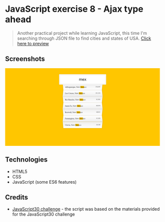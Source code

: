 # JavaScript exercise 8 - Ajax type ahead
> Another practical project while learning JavaScript, this time I'm searching through JSON file to find cities and states of USA. [Click here to preview](https://karbudzik.github.io/JavaScript-exercise-8-ajax-type-ahead/) 

## Screenshots
![Gallery_screenshot](/screen.jpg)

## Technologies
* HTML5
* CSS
* JavaScript (some ES6 features)

## Credits
* [JavaScript30 challenge](https://javascript30.com) - the script was based on the materials provided for the JavaScript30 challenge
